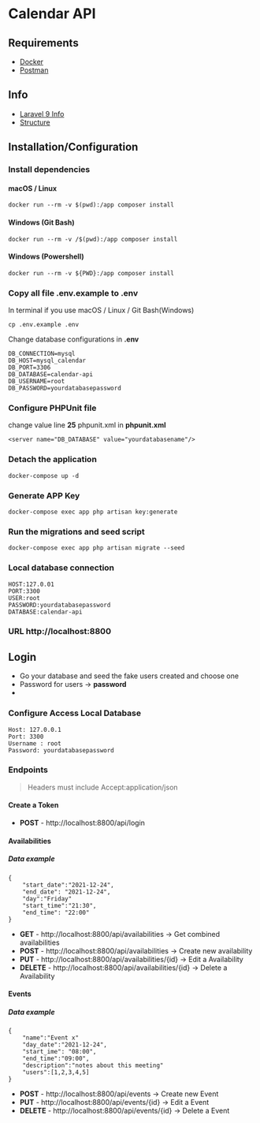 # Calendar API

## Requirements

- [Docker](https://www.docker.com/products/docker-desktop)
- [Postman](https://www.postman.com/downloads/)

## Info

- [Laravel 9 Info](https://laravel.com/docs/9.x/installation)
- [Structure](structure.md)

## Installation/Configuration

### Install dependencies

#### macOS / Linux

```
docker run --rm -v $(pwd):/app composer install
```

#### Windows (Git Bash)

```
docker run --rm -v /$(pwd):/app composer install
```

#### Windows (Powershell)

```
docker run --rm -v ${PWD}:/app composer install
```

### Copy all file .env.example to .env

In terminal if you use macOS / Linux / Git Bash(Windows)

```
cp .env.example .env
```

Change database configurations in **.env**

```
DB_CONNECTION=mysql
DB_HOST=mysql_calendar
DB_PORT=3306
DB_DATABASE=calendar-api
DB_USERNAME=root
DB_PASSWORD=yourdatabasepassword
```

### Configure PHPUnit file

change value line **25** phpunit.xml in **phpunit.xml**

```
<server name="DB_DATABASE" value="yourdatabasename"/>
```

### Detach the application

```
docker-compose up -d
```

### Generate APP Key

```
docker-compose exec app php artisan key:generate
```

### Run the migrations and seed script

```
docker-compose exec app php artisan migrate --seed
```

### Local database connection

```
HOST:127.0.01
PORT:3300
USER:root
PASSWORD:yourdatabasepassword
DATABASE:calendar-api
```

### URL http://localhost:8800

## Login

- Go your database and seed the fake users created and choose one
- Password for users -> **password**
- 
### Configure Access Local Database

```
Host: 127.0.0.1
Port: 3300
Username : root
Password: yourdatabasepassword
```

### Endpoints

> Headers must include Accept:application/json

#### Create a Token

- **POST** - http://localhost:8800/api/login

#### Availabilities

##### Data example

````
{
    "start_date":"2021-12-24",
    "end_date": "2021-12-24",
    "day":"Friday"
    "start_time":"21:30",
    "end_time": "22:00"
}
````

- **GET** - http://localhost:8800/api/availabilities -> Get combined availabilities
- **POST** - http://localhost:8800/api/availabilities -> Create new availability
- **PUT** - http://localhost:8800/api/availabilities/{id} ->  Edit a Availability
- **DELETE** - http://localhost:8800/api/availabilities/{id} ->  Delete a Availability

#### Events

##### Data example

````
{
    "name":"Event x"
    "day_date":"2021-12-24",
    "start_ime": "08:00",
    "end_time":"09:00",
    "description":"notes about this meeting"
    "users":[1,2,3,4,5]
}
````

- **POST** - http://localhost:8800/api/events -> Create new Event
- **PUT** - http://localhost:8800/api/events/{id} ->  Edit a Event
- **DELETE** - http://localhost:8800/api/events/{id} -> Delete a Event




